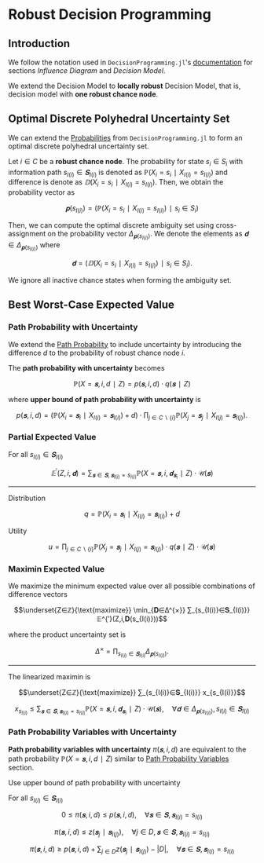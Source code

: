 # Robust Decision Programming
## Introduction
We follow the notation used in `DecisionProgramming.jl`'s [documentation](https://gamma-opt.github.io/DecisionProgramming.jl/dev/) for sections *Influence Diagram* and *Decision Model*.

We extend the Decision Model to **locally robust** Decision Model, that is, decision model with **one robust chance node**.


## Optimal Discrete Polyhedral Uncertainty Set
We can extend the [Probabilities](https://gamma-opt.github.io/DecisionProgramming.jl/dev/decision-programming/influence-diagram/#Probabilities) from `DecisionProgramming.jl` to form an optimal discrete polyhedral uncertainty set.

Let $i∈C$ be a **robust chance node**. The probability for state $s_i∈S_i$ with information path $s_{I(i)}∈𝐒_{I(i)}$ is denoted as $ℙ(X_i=s_i∣X_{I(i)}=s_{I(i)})$ and difference is denote as $𝔻(X_i=s_i∣X_{I(i)}=s_{I(i)}).$ Then, we obtain the probability vector as

$$𝐩(s_{I(i)})=(ℙ(X_i=s_i∣X_{I(i)}=s_{I(i)})∣s_i∈S_i)$$

Then, we can compute the optimal discrete ambiguity set using cross-assignment on the probability vector $Δ_{𝐩(s_{I(i)})}.$ We denote the elements as $𝐝∈Δ_{𝐩(s_{I(i)})}$ where

$$𝐝=(𝔻(X_i=s_i∣X_{I(i)}=s_{I(i)})∣s_i∈S_i).$$

We ignore all inactive chance states when forming the ambiguity set.


## Best Worst-Case Expected Value
### Path Probability with Uncertainty
We extend the [Path Probability](https://gamma-opt.github.io/DecisionProgramming.jl/dev/decision-programming/influence-diagram/#Path-Probability) to include uncertainty by introducing the difference $d$ to the probability of robust chance node $i.$

The **path probability with uncertainty** becomes

$$ℙ(X=𝐬,i,d∣Z)=p(𝐬,i,d)⋅q(𝐬∣Z)$$

where **upper bound of path probability with uncertainty** is

$$p(𝐬,i,d) = (ℙ(X_i=𝐬_i∣X_{I(i)}=𝐬_{I(i)})+d) ⋅ ∏_{j∈C∖\{i\}} ℙ(X_j=𝐬_j∣X_{I(j)}=𝐬_{I(j)}).$$

### Partial Expected Value
For all $s_{I(i)}∈𝐒_{I(i)}$

$$𝔼^{′}(Z,i,𝐝)= ∑_{𝐬∈𝐒,\, 𝐬_{I(i)}=s_{I(i)}} ℙ(X=𝐬,i,𝐝_{𝐬_i}∣Z)⋅\mathcal{U}(𝐬)$$

---

Distribution

$$q=ℙ(X_i=𝐬_i∣X_{I(i)}=𝐬_{I(i)})+d$$

Utility

$$u=∏_{j∈C∖\{i\}} ℙ(X_j=𝐬_j∣X_{I(j)}=𝐬_{I(j)})⋅q(𝐬∣Z)⋅\mathcal{U}(𝐬)$$

### Maximin Expected Value
We maximize the minimum expected value over all possible combinations of difference vectors

$$\underset{Z∈ℤ}{\text{maximize}} \min_{𝐃∈Δ^{×}} ∑_{s_{I(i)}∈𝐒_{I(i)}} 𝔼^{′}(Z,i,𝐃(s_{I(i)}))$$

where the product uncertainty set is 

$$Δ^{×}=∏_{s_{I(i)}∈𝐒_{I(i)}}Δ_{𝐩(s_{I(i)})}.$$

---

The linearized maximin is

$$\underset{Z∈ℤ}{\text{maximize}} ∑_{s_{I(i)}∈𝐒_{I(i)}} x_{s_{I(i)}}$$

$$x_{s_{I(i)}} ≤ ∑_{𝐬∈𝐒,\, 𝐬_{I(i)}=s_{I(i)}} ℙ(X=𝐬,i,𝐝_{𝐬_i}∣Z)⋅\mathcal{U}(𝐬),\quad ∀𝐝∈Δ_{𝐩(s_{I(i)})},\, s_{I(i)}∈𝐒_{I(i)}$$


### Path Probability Variables with Uncertainty
**Path probability variables with uncertainty** $π(𝐬,i,d)$ are equivalent to the path probability $ℙ(X=𝐬,i,d∣Z)$ similar to [Path Probability Variables](https://gamma-opt.github.io/DecisionProgramming.jl/dev/decision-programming/decision-model/#Path-Probability-Variables) section.

Use upper bound of path probability with uncertainty

For all $s_{I(i)}∈𝐒_{I(i)}$

$$0≤π(𝐬,i,d)≤p(𝐬,i,d),\quad ∀𝐬∈𝐒, 𝐬_{I(i)}=s_{I(i)}$$

$$π(𝐬,i,d)≤z(𝐬_j∣𝐬_{I(j)}),\quad ∀j∈D,𝐬∈𝐒, 𝐬_{I(i)}=s_{I(i)}$$

$$π(𝐬,i,d)≥p(𝐬,i,d)+∑_{j∈D}z(𝐬_j∣𝐬_{I(j)})-|D|,\quad ∀𝐬∈𝐒, 𝐬_{I(i)}=s_{I(i)}$$
